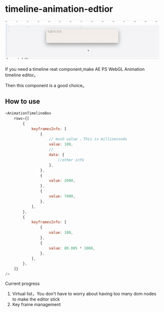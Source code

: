 # timeline-animation-edtior

![图片](https://github.com/rainbowMorelhahahah/timeline-animation-edtior/blob/1.0.0/2023-02-08%2018.32.39.gif?raw=true)

If you need a timeline reat component,make AE PS WebGL Animation timeline editor。

Then this component is a good choice。

## How to use

```js
<AnimationTimelineBox
    rows={[
        {
            keyframesInfo: [
                {
                    // mush value ，This is milliseconds
                    value: 100,
                    //
                    data: {
                        //other info
                    },
                },
                {
                    value: 2000,
                },
                {
                    value: 7000,
                },
            ],
        },
        {
            keyframesInfo: [
                {
                    value: 100,
                },
                {
                    value: 80.005 * 1000,
                },
            ],
        },
    ]}
/>
```

Current progress

1. Virtual list，You don't have to worry about having too many dom nodes to make the editor stick
2. Key frame management
